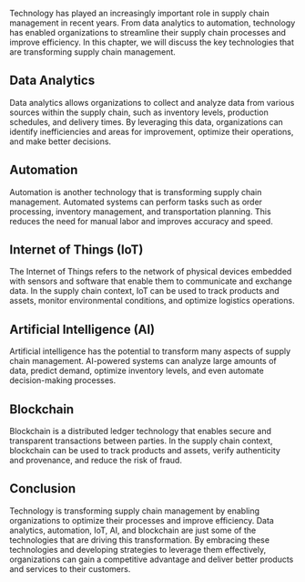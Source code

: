 
Technology has played an increasingly important role in supply chain management in recent years. From data analytics to automation, technology has enabled organizations to streamline their supply chain processes and improve efficiency. In this chapter, we will discuss the key technologies that are transforming supply chain management.

Data Analytics
--------------

Data analytics allows organizations to collect and analyze data from various sources within the supply chain, such as inventory levels, production schedules, and delivery times. By leveraging this data, organizations can identify inefficiencies and areas for improvement, optimize their operations, and make better decisions.

Automation
----------

Automation is another technology that is transforming supply chain management. Automated systems can perform tasks such as order processing, inventory management, and transportation planning. This reduces the need for manual labor and improves accuracy and speed.

Internet of Things (IoT)
------------------------

The Internet of Things refers to the network of physical devices embedded with sensors and software that enable them to communicate and exchange data. In the supply chain context, IoT can be used to track products and assets, monitor environmental conditions, and optimize logistics operations.

Artificial Intelligence (AI)
----------------------------

Artificial intelligence has the potential to transform many aspects of supply chain management. AI-powered systems can analyze large amounts of data, predict demand, optimize inventory levels, and even automate decision-making processes.

Blockchain
----------

Blockchain is a distributed ledger technology that enables secure and transparent transactions between parties. In the supply chain context, blockchain can be used to track products and assets, verify authenticity and provenance, and reduce the risk of fraud.

Conclusion
----------

Technology is transforming supply chain management by enabling organizations to optimize their processes and improve efficiency. Data analytics, automation, IoT, AI, and blockchain are just some of the technologies that are driving this transformation. By embracing these technologies and developing strategies to leverage them effectively, organizations can gain a competitive advantage and deliver better products and services to their customers.
